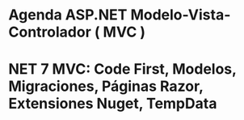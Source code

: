 # Agenda ASP.NET Modelo-Vista-Controlador ( MVC )
# NET 7 MVC: Code First, Modelos, Migraciones, Páginas Razor, Extensiones Nuget, TempData
